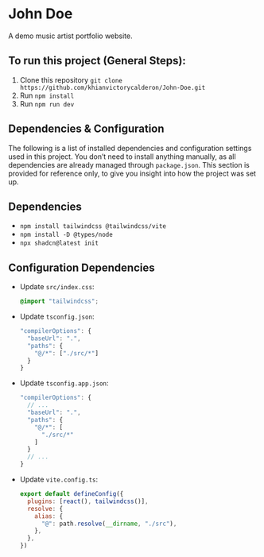 # John Doe
A demo music artist portfolio website.

## To run this project (General Steps):
1. Clone this repository `git clone https://github.com/khianvictorycalderon/John-Doe.git`
2. Run `npm install`
3. Run `npm run dev`

## Dependencies & Configuration
The following is a list of installed dependencies and configuration settings used in this project.
You don’t need to install anything manually, as all dependencies are already managed through `package.json`.
This section is provided for reference only, to give you insight into how the project was set up.

## Dependencies
- `npm install tailwindcss @tailwindcss/vite`
- `npm install -D @types/node`
- `npx shadcn@latest init`

## Configuration Dependencies
- Update `src/index.css`:
  ```css
  @import "tailwindcss";
  ```
- Update `tsconfig.json`:
  ```js
  "compilerOptions": {
    "baseUrl": ".",
    "paths": {
      "@/*": ["./src/*"]
    }
  }
  ```
- Update `tsconfig.app.json`:
  ```js
  "compilerOptions": {
    // ...
    "baseUrl": ".",
    "paths": {
      "@/*": [
        "./src/*"
      ]
    }
    // ...
  }
  ```
- Update `vite.config.ts`:
  ```js
  export default defineConfig({
    plugins: [react(), tailwindcss()],
    resolve: {
      alias: {
        "@": path.resolve(__dirname, "./src"),
      },
    },
  })
  ```